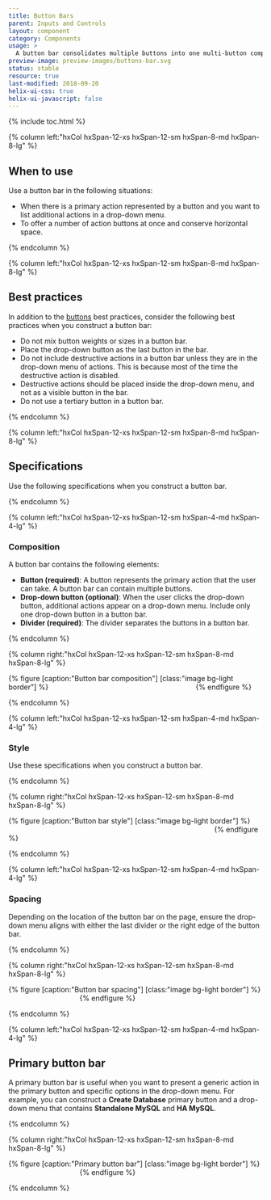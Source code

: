 ```yaml
---
title: Button Bars
parent: Inputs and Controls
layout: component
category: Components
usage: >
  A button bar consolidates multiple buttons into one multi-button component. You can combine multiple buttons and a single drop-down button.
preview-image: preview-images/buttons-bar.svg
status: stable
resource: true
last-modified: 2018-09-20
helix-ui-css: true
helix-ui-javascript: false
---
```


{% include toc.html %}

<section class="static-section" markdown="1">

<div class="hxRow" markdown="1">

{% column left:"hxCol hxSpan-12-xs hxSpan-12-sm hxSpan-8-md hxSpan-8-lg" %}

## When to use

Use a button bar in the following situations:

- When there is a primary action represented by a button and you want to list additional actions in a drop-down menu.
- To offer a number of action buttons at once and conserve horizontal space.

{% endcolumn %}

</div>

</section>

<section class="static-section" markdown="1">

<div class="hxRow" markdown="1">

{% column left:"hxCol hxSpan-12-xs hxSpan-12-sm hxSpan-8-md hxSpan-8-lg" %}

## Best practices

In addition to the [buttons]({{site.baseurl}}/components/buttons.html) best practices,
consider the following best practices when you construct a button bar:

- Do not mix button weights or sizes in a button bar.
- Place the drop-down button as the last button in the bar.
- Do not include destructive actions in a button bar unless they are in the drop-down menu of actions. This is because most of the time the destructive action is disabled.
- Destructive actions should be placed inside the drop-down menu, and not as a visible button in the bar.
- Do not use a tertiary button in a button bar.

{% endcolumn %}

</div>

</section>

<section class="static-section" markdown="1">

<div class="hxRow" markdown="1">

{% column left:"hxCol hxSpan-12-xs hxSpan-12-sm hxSpan-8-md hxSpan-8-lg" %}

## Specifications

Use the following specifications when you construct a button bar.

{% endcolumn %}

</div>

</section>

<section class="static-section" markdown="1">

<div class="hxRow" markdown="1">

{% column left:"hxCol hxSpan-12-xs hxSpan-12-sm hxSpan-4-md hxSpan-4-lg" %}

### Composition

A button bar contains the following elements:

- **Button (required)**: A button represents the primary action that the user can take. A button bar can contain multiple  buttons.
- **Drop-down button (optional)**: When the user clicks the drop-down button, additional actions appear on a drop-down menu. Include only one drop-down button in a button bar.
- **Divider (required)**: The divider separates the buttons in a button bar.

{% endcolumn %}

{% column right:"hxCol hxSpan-12-xs hxSpan-12-sm hxSpan-8-md hxSpan-8-lg" %}

{% figure [caption:"Button bar composition"] [class:"image bg-light border"] %}
<embed src="{{site.url}}/assets/images/components/inputs-and-controls/buttons-bar/buttonbar-composition.png" width="284"/>
{% endfigure %}

{% endcolumn %}

</div>

</section>

<section class="static-section" markdown="1">

<div class="hxRow" markdown="1">

{% column left:"hxCol hxSpan-12-xs hxSpan-12-sm hxSpan-4-md hxSpan-4-lg" %}

### Style

Use these specifications when you construct a button bar.

{% endcolumn %}

{% column right:"hxCol hxSpan-12-xs hxSpan-12-sm hxSpan-8-md hxSpan-8-lg" %}

{% figure [caption:"Button bar style"] [class:"image bg-light border"] %}
<embed src="{{site.url}}/assets/images/components/inputs-and-controls/buttons-bar/buttonbar-style.png" width="404"/>
{% endfigure %}

{% endcolumn %}

</div>

</section>

<section class="static-section" markdown="1">

<div class="hxRow" markdown="1">

{% column left:"hxCol hxSpan-12-xs hxSpan-12-sm hxSpan-4-md hxSpan-4-lg" %}

### Spacing

Depending on the location of the button bar on the page, ensure the drop-down menu aligns with either the last divider or the right edge of the button bar.

{% endcolumn %}

{% column right:"hxCol hxSpan-12-xs hxSpan-12-sm hxSpan-8-md hxSpan-8-lg" %}

{% figure [caption:"Button bar spacing"] [class:"image bg-light border"] %}
<embed src="{{site.url}}/assets/images/components/inputs-and-controls/buttons-bar/buttonbar-spacing.png" width="137"/>
{% endfigure %}

{% endcolumn %}

</div>

</section>

<section class="static-section" markdown="1">

<div class="hxRow" markdown="1">

{% column left:"hxCol hxSpan-12-xs hxSpan-12-sm hxSpan-4-md hxSpan-4-lg" %}

## Primary button bar

A primary button bar is useful when you want to present a generic action in the primary button and specific options in the drop-down menu. For example, you can construct a **Create Database** primary button and a drop-down menu that contains **Standalone MySQL** and **HA MySQL**.

{% endcolumn %}

{% column right:"hxCol hxSpan-12-xs hxSpan-12-sm hxSpan-8-md hxSpan-8-lg" %}

{% figure [caption:"Primary button bar"] [class:"image bg-light border"] %}
<embed src="{{site.url}}/assets/images/components/inputs-and-controls/buttons-bar/buttonbar-variations-primary.png" width="137"/>
{% endfigure %}

{% endcolumn %}

</div>

</section>
